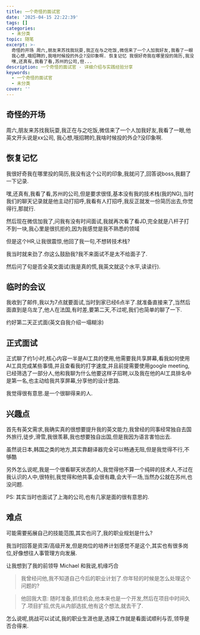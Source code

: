 ```yaml
---
title: 一个奇怪的面试官
date: '2025-04-15 22:22:39'
tags: []
categories:
  - 未分类
topic: 随笔
excerpt: >-
  奇怪的开场 周六,朋友来苏找我玩耍,我正在与之吃饭,微信来了一个人加我好友,我看了一眼,他英文开头说是xx公司,
  我心想,哦招聘的,我啥时候投的外企?没印象啊. 恢复记忆 我很好奇我在哪里投的简历,我没有这个公司的印象,我就问了,回答说boss,我翻了一下记录.
  嘿,还真有,我看了看,苏州的公司,但...
description: 一个奇怪的面试官 - 详细介绍与实践经验分享
keywords:
  - 一个奇怪的面试官
  - 未分类
cover: ''
---
```



## 奇怪的开场

周六,朋友来苏找我玩耍,我正在与之吃饭,微信来了一个人加我好友,我看了一眼,他英文开头说是xx公司,
我心想,哦招聘的,我啥时候投的外企?没印象啊.

## 恢复记忆

我很好奇我在哪里投的简历,我没有这个公司的印象,我就问了,回答说boss,我翻了一下记录.

嘿,还真有,我看了看,苏州的公司,但是要求很怪,基本没有我的技术栈(我的NG),当时我们的聊天记录就是他主动打招呼,我看有人打招呼,我反正就发一份简历出去,你觉得行,那就行.

然后现在微信加我了,问我有没有时间面试,我就再次看了看JD,完全就是八杆子打不到一块,我心里是很抗拒的,因为我感觉是我不熟悉的领域

但是这个HR,让我很震惊,他回了我一句,不想转技术栈?

我当时就来劲了.你这么鼓励我?我不来面试不是太不给面子了.

然后问了句是否全英文面试(我是真的慌,我英文就这个水平,读读行).

## 临时的会议

我收到了邮件,我以为7点就要面试,当时到家已经6点半了.就准备直接来了,当然后面直到是乌龙了,他人在法国,有时差,要第二天,不过呢,我们也简单的聊了一下.

约好第二天正式面(英文自我介绍一塌糊涂)

## 正式面试

正式聊了约1小时,核心内容一半是AI工具的使用,他需要我共享屏幕,看我如何使用AI工具完成某些事情,并且查看我的打字速度,并且前提需要使用google meeting,
已经筛选了一部分人,他和我聊为什么他要这样子招聘,以及我在他的AI工具排名中是第一名,也主动给我共享屏幕,分享他的设计思路.

我觉得很有意思.是一个很聊得来的人.

## 兴趣点

首先有英文需求,我确实真的很想要提升我的英文能力,我曾经的同事经常独自去国外旅行,徒步,滑雪,我很羡慕,我也想要独自出国,但是我因为语言害怕出去.

虽然说日本,韩国之类的地方,其实靠翻译器完全可以畅通无阻,但是我觉得不行,不够酷

另外怎么说呢,我是一个很看聊天状态的人,我觉得他不算一个纯碎的技术人,不过在我认识的人中,很特别,我觉得和他共事,会很有趣,会大干一场,当然办公就在苏州,也没问题.

PS: 其实当时也面试了上海的公司,也有几家是面的很有意思的.

## 难点

可能需要拓展自己的技能范围,其实也问了,我的职业规划是什么?

我当时回答是资深/高级开发,但是岗位的培养计划感觉不是这个,其实也有很多岗位,好像想往人事管理方向发展.

让我想到了我的前领导 Michael 和我说,机缘巧合

> 我曾经问他,我不知道自己今后的职业计划了.你年轻的时候是怎么处理这个问题的?


> 他回我大意: 随时准备,抓住机会,他本来也是一个开发,然后在项目中时间久了.项目扩招,优先从内部选拔,他有这个想法,就去干了.

怎么说呢,挑战可以试试,我的职业生涯也是,选择工作就是看面试顺利与否,领导是否合得来.
